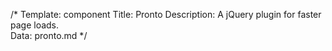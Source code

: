 /* 
Template: component 
Title: Pronto 
Description: A jQuery plugin for faster page loads.  
Data: pronto.md 
*/